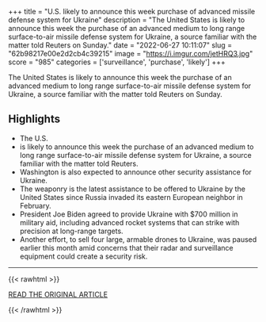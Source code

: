 +++
title = "U.S. likely to announce this week purchase of advanced missile defense system for Ukraine"
description = "The United States is likely to announce this week the purchase of an advanced medium to long range surface-to-air missile defense system for Ukraine, a source familiar with the matter told Reuters on Sunday."
date = "2022-06-27 10:11:07"
slug = "62b98217e00e2d2cb4c39215"
image = "https://i.imgur.com/jetHRQ3.jpg"
score = "985"
categories = ['surveillance', 'purchase', 'likely']
+++

The United States is likely to announce this week the purchase of an advanced medium to long range surface-to-air missile defense system for Ukraine, a source familiar with the matter told Reuters on Sunday.

## Highlights

- The U.S.
- is likely to announce this week the purchase of an advanced medium to long range surface-to-air missile defense system for Ukraine, a source familiar with the matter told Reuters.
- Washington is also expected to announce other security assistance for Ukraine.
- The weaponry is the latest assistance to be offered to Ukraine by the United States since Russia invaded its eastern European neighbor in February.
- President Joe Biden agreed to provide Ukraine with $700 million in military aid, including advanced rocket systems that can strike with precision at long-range targets.
- Another effort, to sell four large, armable drones to Ukraine, was paused earlier this month amid concerns that their radar and surveillance equipment could create a security risk.

---

{{< rawhtml >}}
  <p class="article-category">
    <a target="_blank" href="https://www.reuters.com/markets/europe/us-likely-announce-this-week-purchase-advanced-missile-defense-system-ukraine-2022-06-27/">READ THE ORIGINAL ARTICLE</a>
  </p>
{{< /rawhtml >}}
